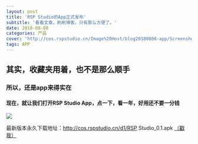 ```yaml
---
layout: post
title: 'RSP Studio的App正式发布'
subtitle: '看看文章，刷刷博客，只有那么方便了。'
date: 2018-08-08
categories: 产品
cover: 'http://cos.rspstudio.cn/Image%20Host/blog20180808-app/Screenshot_20180808-095745.jpg'
tags: APP
---
```


## 其实，收藏夹用着，也不是那么顺手
### 所以，还是app来得实在
#### 现在，就让我们打开RSP Studio App，点一下，看一年，好用还不要一分钱
![](http://cos.rspstudio.cn/Image%20Host/blog20180808-app/Screenshot_20180808-095745.jpg)

最新版本永久下载地址：http://cos.rspstudio.cn/d1/RSP Studio_0.1.apk
[（戳我）](http://cos.rspstudio.cn/d1/RSP%20Studio_0.1.apk)
